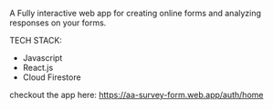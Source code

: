A Fully interactive web app for creating online forms and analyzing responses on your forms.

  TECH STACK:
  - Javascript
  - React.js
  - Cloud Firestore
  
checkout the app here: https://aa-survey-form.web.app/auth/home
